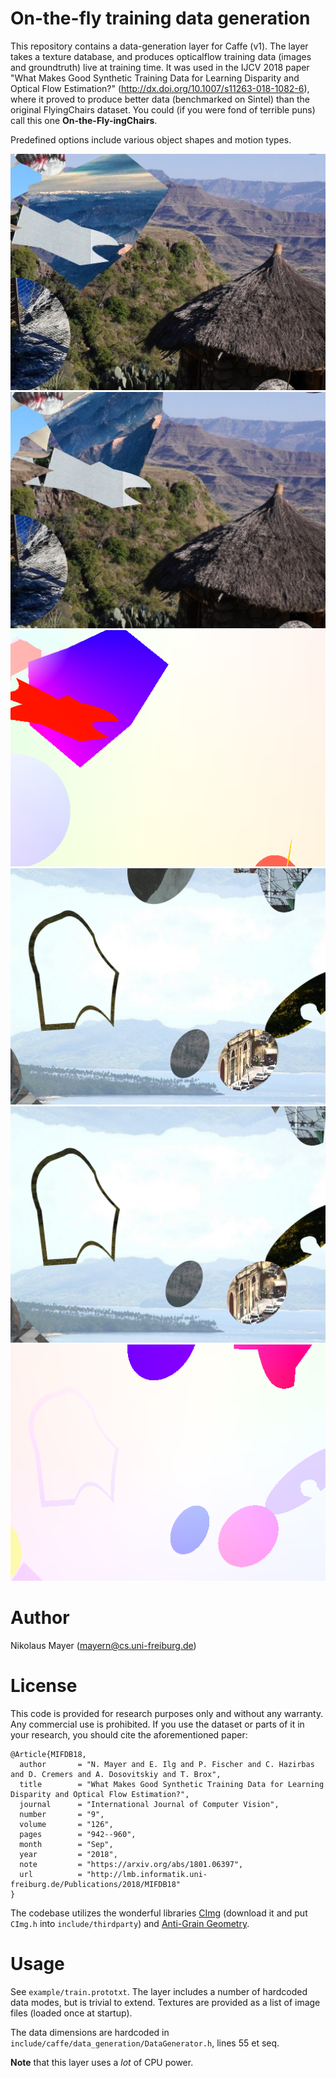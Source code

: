 
# On-the-fly training data generation
This repository contains a data-generation layer for Caffe (v1).
The layer takes a texture database, and produces opticalflow training data (images and groundtruth) live at training time.
It was used in the IJCV 2018 paper "What Makes Good Synthetic Training Data for Learning Disparity and Optical Flow Estimation?" (http://dx.doi.org/10.1007/s11263-018-1082-6), where it proved to produce better data (benchmarked on Sintel) than the original FlyingChairs dataset.
You could (if you were fond of terrible puns) call this one **On-the-Fly-ingChairs**.

Predefined options include various object shapes and motion types.


![example1-a](img/image_00002.png)
![example1-b](img/image_00003.png)
![example1-f](img/flow2.png)
![example2-a](img/image_00006.png)
![example2-b](img/image_00007.png)
![example2-f](img/flow6.png)



# Author
Nikolaus Mayer (mayern@cs.uni-freiburg.de)

# License
This code is provided for research purposes only and without any warranty. Any commercial use is prohibited. If you use the dataset or parts of it in your research, you should cite the aforementioned paper: 
```
@Article{MIFDB18,
  author       = "N. Mayer and E. Ilg and P. Fischer and C. Hazirbas and D. Cremers and A. Dosovitskiy and T. Brox",
  title        = "What Makes Good Synthetic Training Data for Learning Disparity and Optical Flow Estimation?",
  journal      = "International Journal of Computer Vision",
  number       = "9",
  volume       = "126",
  pages        = "942--960",
  month        = "Sep",
  year         = "2018",
  note         = "https://arxiv.org/abs/1801.06397",
  url          = "http://lmb.informatik.uni-freiburg.de/Publications/2018/MIFDB18"
}
```

The codebase utilizes the wonderful libraries [CImg](http://cimg.eu/) (download it and put `CImg.h` into `include/thirdparty`) and [Anti-Grain Geometry](https://github.com/tomhughes/agg).

# Usage
See `example/train.prototxt`. 
The layer includes a number of hardcoded data modes, but is trivial to extend. 
Textures are provided as a list of image files (loaded once at startup).

The data dimensions are hardcoded in `include/caffe/data_generation/DataGenerator.h`, lines 55 et seq.

**Note** that this layer uses a *lot* of CPU power.

